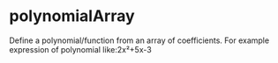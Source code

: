 # polynomialArray
Define a polynomial/function from an array of coefficients.
For example expression of polynomial like:2x²+5x-3













